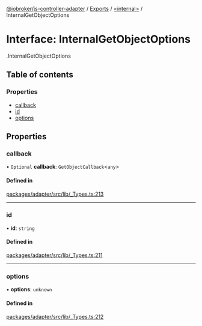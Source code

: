 [@iobroker/js-controller-adapter](../README.md) / [Exports](../modules.md) / [<internal\>](../modules/internal_.md) / InternalGetObjectOptions

# Interface: InternalGetObjectOptions

[<internal>](../modules/internal_.md).InternalGetObjectOptions

## Table of contents

### Properties

- [callback](internal_.InternalGetObjectOptions.md#callback)
- [id](internal_.InternalGetObjectOptions.md#id)
- [options](internal_.InternalGetObjectOptions.md#options)

## Properties

### callback

• `Optional` **callback**: `GetObjectCallback`<`any`\>

#### Defined in

[packages/adapter/src/lib/_Types.ts:213](https://github.com/ioBroker/ioBroker.js-controller/blob/c4a73b71/packages/adapter/src/lib/_Types.ts#L213)

___

### id

• **id**: `string`

#### Defined in

[packages/adapter/src/lib/_Types.ts:211](https://github.com/ioBroker/ioBroker.js-controller/blob/c4a73b71/packages/adapter/src/lib/_Types.ts#L211)

___

### options

• **options**: `unknown`

#### Defined in

[packages/adapter/src/lib/_Types.ts:212](https://github.com/ioBroker/ioBroker.js-controller/blob/c4a73b71/packages/adapter/src/lib/_Types.ts#L212)
